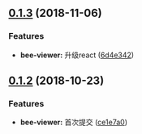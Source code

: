 <a name="0.1.3"></a>
## [0.1.3](https://github.com/tinper-bee/bee-viewer/compare/v0.1.2...v0.1.3) (2018-11-06)


### Features

* **bee-viewer:** 升级react ([6d4e342](https://github.com/tinper-bee/bee-viewer/commit/6d4e342))



<a name="0.1.2"></a>
## [0.1.2](https://github.com/tinper-bee/bee-viewer/compare/ce1e7a0...v0.1.2) (2018-10-23)


### Features

* **bee-viewer:** 首次提交 ([ce1e7a0](https://github.com/tinper-bee/bee-viewer/commit/ce1e7a0))



